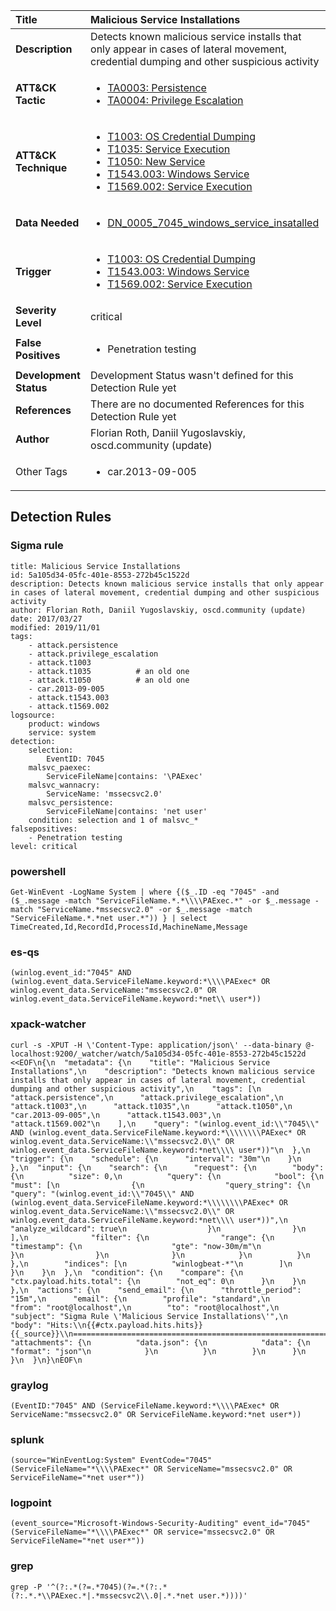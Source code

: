 | Title                    | Malicious Service Installations       |
|:-------------------------|:------------------|
| **Description**          | Detects known malicious service installs that only appear in cases of lateral movement, credential dumping and other suspicious activity |
| **ATT&amp;CK Tactic**    |  <ul><li>[TA0003: Persistence](https://attack.mitre.org/tactics/TA0003)</li><li>[TA0004: Privilege Escalation](https://attack.mitre.org/tactics/TA0004)</li></ul>  |
| **ATT&amp;CK Technique** | <ul><li>[T1003: OS Credential Dumping](https://attack.mitre.org/techniques/T1003)</li><li>[T1035: Service Execution](https://attack.mitre.org/techniques/T1035)</li><li>[T1050: New Service](https://attack.mitre.org/techniques/T1050)</li><li>[T1543.003: Windows Service](https://attack.mitre.org/techniques/T1543.003)</li><li>[T1569.002: Service Execution](https://attack.mitre.org/techniques/T1569.002)</li></ul>  |
| **Data Needed**          | <ul><li>[DN_0005_7045_windows_service_insatalled](../Data_Needed/DN_0005_7045_windows_service_insatalled.md)</li></ul>  |
| **Trigger**              | <ul><li>[T1003: OS Credential Dumping](../Triggers/T1003.md)</li><li>[T1543.003: Windows Service](../Triggers/T1543.003.md)</li><li>[T1569.002: Service Execution](../Triggers/T1569.002.md)</li></ul>  |
| **Severity Level**       | critical |
| **False Positives**      | <ul><li>Penetration testing</li></ul>  |
| **Development Status**   |  Development Status wasn't defined for this Detection Rule yet  |
| **References**           |  There are no documented References for this Detection Rule yet  |
| **Author**               | Florian Roth, Daniil Yugoslavskiy, oscd.community (update) |
| Other Tags           | <ul><li>car.2013-09-005</li></ul> | 

## Detection Rules

### Sigma rule

```
title: Malicious Service Installations
id: 5a105d34-05fc-401e-8553-272b45c1522d
description: Detects known malicious service installs that only appear in cases of lateral movement, credential dumping and other suspicious activity
author: Florian Roth, Daniil Yugoslavskiy, oscd.community (update)
date: 2017/03/27
modified: 2019/11/01
tags:
    - attack.persistence
    - attack.privilege_escalation
    - attack.t1003
    - attack.t1035          # an old one
    - attack.t1050          # an old one
    - car.2013-09-005
    - attack.t1543.003
    - attack.t1569.002
logsource:
    product: windows
    service: system
detection:
    selection:
        EventID: 7045
    malsvc_paexec:
        ServiceFileName|contains: '\PAExec'
    malsvc_wannacry:
        ServiceName: 'mssecsvc2.0'
    malsvc_persistence:
        ServiceFileName|contains: 'net user'
    condition: selection and 1 of malsvc_*
falsepositives:
    - Penetration testing
level: critical

```





### powershell
    
```
Get-WinEvent -LogName System | where {($_.ID -eq "7045" -and ($_.message -match "ServiceFileName.*.*\\\\PAExec.*" -or $_.message -match "ServiceName.*mssecsvc2.0" -or $_.message -match "ServiceFileName.*.*net user.*")) } | select TimeCreated,Id,RecordId,ProcessId,MachineName,Message
```


### es-qs
    
```
(winlog.event_id:"7045" AND (winlog.event_data.ServiceFileName.keyword:*\\\\PAExec* OR winlog.event_data.ServiceName:"mssecsvc2.0" OR winlog.event_data.ServiceFileName.keyword:*net\\ user*))
```


### xpack-watcher
    
```
curl -s -XPUT -H \'Content-Type: application/json\' --data-binary @- localhost:9200/_watcher/watch/5a105d34-05fc-401e-8553-272b45c1522d <<EOF\n{\n  "metadata": {\n    "title": "Malicious Service Installations",\n    "description": "Detects known malicious service installs that only appear in cases of lateral movement, credential dumping and other suspicious activity",\n    "tags": [\n      "attack.persistence",\n      "attack.privilege_escalation",\n      "attack.t1003",\n      "attack.t1035",\n      "attack.t1050",\n      "car.2013-09-005",\n      "attack.t1543.003",\n      "attack.t1569.002"\n    ],\n    "query": "(winlog.event_id:\\"7045\\" AND (winlog.event_data.ServiceFileName.keyword:*\\\\\\\\PAExec* OR winlog.event_data.ServiceName:\\"mssecsvc2.0\\" OR winlog.event_data.ServiceFileName.keyword:*net\\\\ user*))"\n  },\n  "trigger": {\n    "schedule": {\n      "interval": "30m"\n    }\n  },\n  "input": {\n    "search": {\n      "request": {\n        "body": {\n          "size": 0,\n          "query": {\n            "bool": {\n              "must": [\n                {\n                  "query_string": {\n                    "query": "(winlog.event_id:\\"7045\\" AND (winlog.event_data.ServiceFileName.keyword:*\\\\\\\\PAExec* OR winlog.event_data.ServiceName:\\"mssecsvc2.0\\" OR winlog.event_data.ServiceFileName.keyword:*net\\\\ user*))",\n                    "analyze_wildcard": true\n                  }\n                }\n              ],\n              "filter": {\n                "range": {\n                  "timestamp": {\n                    "gte": "now-30m/m"\n                  }\n                }\n              }\n            }\n          }\n        },\n        "indices": [\n          "winlogbeat-*"\n        ]\n      }\n    }\n  },\n  "condition": {\n    "compare": {\n      "ctx.payload.hits.total": {\n        "not_eq": 0\n      }\n    }\n  },\n  "actions": {\n    "send_email": {\n      "throttle_period": "15m",\n      "email": {\n        "profile": "standard",\n        "from": "root@localhost",\n        "to": "root@localhost",\n        "subject": "Sigma Rule \'Malicious Service Installations\'",\n        "body": "Hits:\\n{{#ctx.payload.hits.hits}}{{_source}}\\n================================================================================\\n{{/ctx.payload.hits.hits}}",\n        "attachments": {\n          "data.json": {\n            "data": {\n              "format": "json"\n            }\n          }\n        }\n      }\n    }\n  }\n}\nEOF\n
```


### graylog
    
```
(EventID:"7045" AND (ServiceFileName.keyword:*\\\\PAExec* OR ServiceName:"mssecsvc2.0" OR ServiceFileName.keyword:*net user*))
```


### splunk
    
```
(source="WinEventLog:System" EventCode="7045" (ServiceFileName="*\\\\PAExec*" OR ServiceName="mssecsvc2.0" OR ServiceFileName="*net user*"))
```


### logpoint
    
```
(event_source="Microsoft-Windows-Security-Auditing" event_id="7045" (ServiceFileName="*\\\\PAExec*" OR service="mssecsvc2.0" OR ServiceFileName="*net user*"))
```


### grep
    
```
grep -P '^(?:.*(?=.*7045)(?=.*(?:.*(?:.*.*\\PAExec.*|.*mssecsvc2\\.0|.*.*net user.*))))'
```



